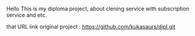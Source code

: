 Hello
This is my diploma project, about clening service with subscription service and etc. 

that URL link original project : https://github.com/kukasaurs/dipl.git
